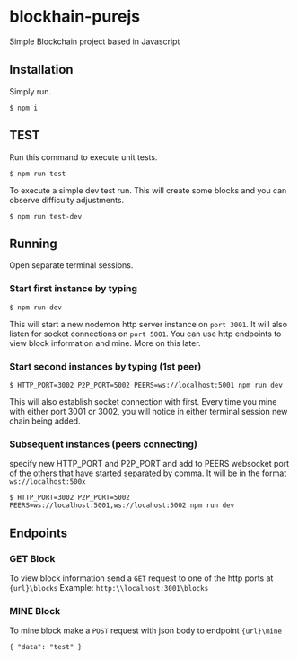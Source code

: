 # blockhain-purejs
Simple Blockchain project based in Javascript

## Installation

Simply run.

`$ npm i`


## TEST

Run this command to execute unit tests.

`$ npm run test`

To execute a simple dev test run. This will create some blocks and you can observe difficulty adjustments.

`$ npm run test-dev`

## Running

Open separate terminal sessions.

### Start first instance by typing

`$ npm run dev`

This will start a new nodemon http server instance on `port 3001`. It will also listen for socket connections on `port 5001`. You can use http endpoints to view block information and mine. More on this later.

### Start second instances by typing (1st peer)

`$ HTTP_PORT=3002 P2P_PORT=5002 PEERS=ws://localhost:5001 npm run dev`  

This will also establish socket connection with first. Every time you mine with either port 3001 or 3002, you will notice in either terminal session new chain being added.

### Subsequent instances (peers connecting)

specify new HTTP_PORT and P2P_PORT and add to PEERS websocket port of the others that have started separated by comma. It will be in the format `ws://localhost:500x`

`$ HTTP_PORT=3002 P2P_PORT=5002 PEERS=ws://localhost:5001,ws://locahost:5002 npm run dev`  

## Endpoints

### GET Block
To view block information send a `GET` request to one of the http ports at `{url}\blocks`
Example: `http:\\localhost:3001\blocks`

### MINE Block
To mine block make a `POST` request with json body to endpoint `{url}\mine`

`{
    "data": "test"
}`




